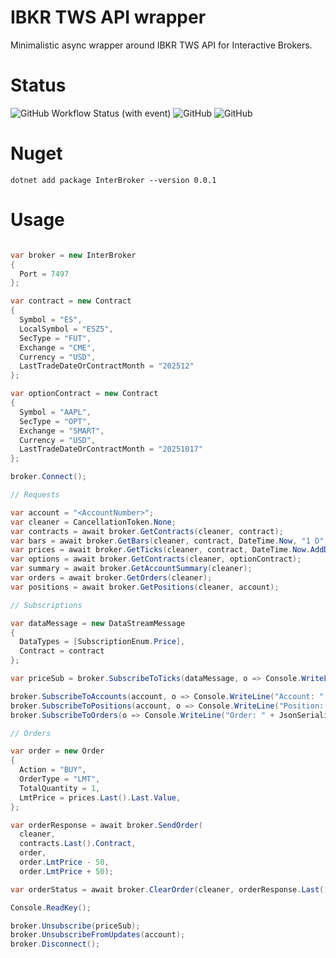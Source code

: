 # IBKR TWS API wrapper

Minimalistic async wrapper around IBKR TWS API for Interactive Brokers.

# Status 

![GitHub Workflow Status (with event)](https://img.shields.io/github/actions/workflow/status/Indemos/Terminal/dotnet.yml?event=push)
![GitHub](https://img.shields.io/github/license/Indemos/Terminal)
![GitHub](https://img.shields.io/badge/system-Windows%20%7C%20Linux%20%7C%20Mac-blue)

# Nuget 

`dotnet add package InterBroker --version 0.0.1`

# Usage 

```C#

var broker = new InterBroker
{
  Port = 7497
};

var contract = new Contract
{
  Symbol = "ES",
  LocalSymbol = "ESZ5",
  SecType = "FUT",
  Exchange = "CME",
  Currency = "USD",
  LastTradeDateOrContractMonth = "202512"
};

var optionContract = new Contract
{
  Symbol = "AAPL",
  SecType = "OPT",
  Exchange = "SMART",
  Currency = "USD",
  LastTradeDateOrContractMonth = "20251017"
};

broker.Connect();

// Requests

var account = "<AccountNumber>";
var cleaner = CancellationToken.None;
var contracts = await broker.GetContracts(cleaner, contract);
var bars = await broker.GetBars(cleaner, contract, DateTime.Now, "1 D", "1 min", "MIDPOINT");
var prices = await broker.GetTicks(cleaner, contract, DateTime.Now.AddDays(-5), DateTime.Now, "BID_ASK", 100);
var options = await broker.GetContracts(cleaner, optionContract);
var summary = await broker.GetAccountSummary(cleaner);
var orders = await broker.GetOrders(cleaner);
var positions = await broker.GetPositions(cleaner, account);

// Subscriptions

var dataMessage = new DataStreamMessage
{
  DataTypes = [SubscriptionEnum.Price],
  Contract = contract
};

var priceSub = broker.SubscribeToTicks(dataMessage, o => Console.WriteLine("Price: " + JsonSerializer.Serialize(o)));

broker.SubscribeToAccounts(account, o => Console.WriteLine("Account: " + JsonSerializer.Serialize(o)));
broker.SubscribeToPositions(account, o => Console.WriteLine("Position: " + JsonSerializer.Serialize(o)));
broker.SubscribeToOrders(o => Console.WriteLine("Order: " + JsonSerializer.Serialize(o)));

// Orders

var order = new Order
{
  Action = "BUY",
  OrderType = "LMT",
  TotalQuantity = 1,
  LmtPrice = prices.Last().Last.Value,
};

var orderResponse = await broker.SendOrder(
  cleaner,
  contracts.Last().Contract,
  order,
  order.LmtPrice - 50,
  order.LmtPrice + 50);

var orderStatus = await broker.ClearOrder(cleaner, orderResponse.Last().OrderId);

Console.ReadKey();

broker.Unsubscribe(priceSub);
broker.UnsubscribeFromUpdates(account);
broker.Disconnect();

```